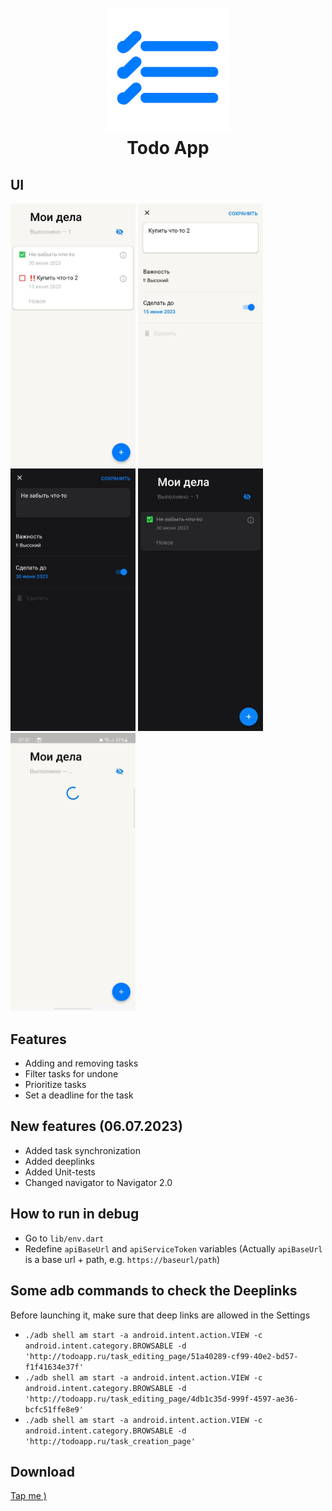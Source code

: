 <h1 align="center">
  <br>
  <img src="screenshots/icon2.png" alt="Todo" width="200">
  <br>
  Todo App
  <br>
</h1>

## UI

<p float="left">
  <img src="screenshots/screenshot1.jpg" width="200" />
  <img src="screenshots/screenshot2.jpg" width="200" />
  <img src="screenshots/screenshot3.jpg" width="200" />
  <img src="screenshots/screenshot4.jpg" width="200" />
  <img src="screenshots/screenshot5.jpg" width="200" />
</p>

## Features

* Adding and removing tasks
* Filter tasks for undone
* Prioritize tasks
* Set a deadline for the task

## New features (06.07.2023)
* Added task synchronization
* Added deeplinks
* Added Unit-tests
* Changed navigator to Navigator 2.0

## How to run in debug
* Go to `lib/env.dart `
* Redefine `apiBaseUrl` and `apiServiceToken` variables (Actually `apiBaseUrl` is a base url + path, e.g. `https://baseurl/path`)

## Some adb commands to check the Deeplinks
Before launching it, make sure that deep links are allowed in the Settings

*  `./adb shell am start -a android.intent.action.VIEW -c android.intent.category.BROWSABLE -d 'http://todoapp.ru/task_editing_page/51a40289-cf99-40e2-bd57-f1f41634e37f'`
*  `./adb shell am start -a android.intent.action.VIEW -c android.intent.category.BROWSABLE -d 'http://todoapp.ru/task_editing_page/4db1c35d-999f-4597-ae36-bcfc51ffe8e9'`
*  `./adb shell am start -a android.intent.action.VIEW -c android.intent.category.BROWSABLE -d 'http://todoapp.ru/task_creation_page'` 

## Download
<a href="https://github.com/aa1dar/MyTodoApp/releases/tag/1.1.0">Tap me )<a>
